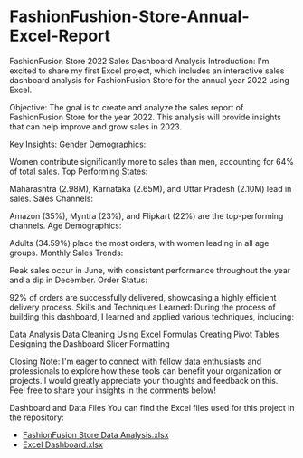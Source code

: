 # FashionFushion-Store-Annual-Excel-Report
FashionFusion Store 2022 Sales Dashboard Analysis
Introduction:
I'm excited to share my first Excel project, which includes an interactive sales dashboard analysis for FashionFusion Store for the annual year 2022 using Excel.


Objective:
The goal is to create and analyze the sales report of FashionFusion Store for the year 2022. This analysis will provide insights that can help improve and grow sales in 2023.

Key Insights:
Gender Demographics:

Women contribute significantly more to sales than men, accounting for 64% of total sales.
Top Performing States:

Maharashtra (2.98M), Karnataka (2.65M), and Uttar Pradesh (2.10M) lead in sales.
Sales Channels:

Amazon (35%), Myntra (23%), and Flipkart (22%) are the top-performing channels.
Age Demographics:

Adults (34.59%) place the most orders, with women leading in all age groups.
Monthly Sales Trends:

Peak sales occur in June, with consistent performance throughout the year and a dip in December.
Order Status:

92% of orders are successfully delivered, showcasing a highly efficient delivery process.
Skills and Techniques Learned:
During the process of building this dashboard, I learned and applied various techniques, including:

Data Analysis
Data Cleaning
Using Excel Formulas
Creating Pivot Tables
Designing the Dashboard
Slicer Formatting

Closing Note:
I'm eager to connect with fellow data enthusiasts and professionals to explore how these tools can benefit your organization or projects. I would greatly appreciate your thoughts and feedback on this. Feel free to share your insights in the comments below!

Dashboard and Data Files
You can find the Excel files used for this project in the repository:

- [FashionFusion Store Data Analysis.xlsx](link-to-file)
- [Excel Dashboard.xlsx]([link-to-file](https://github.com/Ayushi-sengupta/FashionFushion-Store-Annual-Excel-Report/blob/main/d1.jpg))

